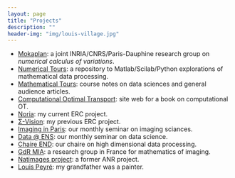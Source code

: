 ```yaml
---
layout: page
title: "Projects"
description: ""
header-img: "img/louis-village.jpg"
---
```


* [Mokaplan](https://team.inria.fr/mokaplan/): a joint INRIA/CNRS/Paris-Dauphine research group on _numerical calculus of variations_.
* [Numerical Tours](http://www.numerical-tours.com): a repository to Matlab/Scilab/Python explorations of mathematical data processing.
* [Mathematical Tours](mathematical-tours.github): course notes on data sciences and general audience articles.
* [Computational Optimal Transport](optimaltransport.github): site web for a book on computational OT.
* [Noria](../noria/): my current ERC project.
* [Σ-Vision](../sigma-vision/): my previous ERC project.
* [Imaging in Paris](http://imaging-in-paris.github.io): our monthly seminar on imaging sciances.
* [Data @ ENS](http://data-ens.github.io): our monthly seminar on data science.
* [Chaire END](http://chaire-end.weebly.com/): our chaire on high dimensional data processing.
* [GdR MIA](https://fadili.users.greyc.fr/mia/): a research group in France for mathematics of imaging.
* [Natimages project](https://www.ceremade.dauphine.fr/~peyre/natimages/): a former ANR project.
* [Louis Peyré](http://www.louispeyre.com): my grandfather was a painter.
